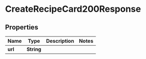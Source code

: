 

# CreateRecipeCard200Response

## Properties

Name | Type | Description | Notes
------------ | ------------- | ------------- | -------------
**url** | **String** |  | 




